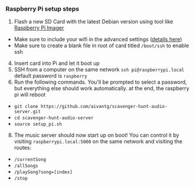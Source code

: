 ### Raspberry Pi setup steps
1. Flash a new SD Card with the latest Debian version using tool like [Raspberry Pi Imager](https://www.raspberrypi.com/software/)
- Make sure to include your wifi in the advanced settings ([details here](https://raspberrypi.stackexchange.com/questions/10251/prepare-sd-card-for-wifi-on-headless-pi))
- Make sure to create a blank file in root of card titled `/boot/ssh` to enable ssh
4. Insert card into Pi and let it boot up
5. SSH from a computer on the same network `ssh pi@raspberrypi.local` default password is `raspberry`
7. Run the following commands. You'll be prompted to select a password, but everything else should work automatically. at the end, the raspberry pi will reboot
- `git clone https://github.com/aivantg/scavenger-hunt-audio-server.git`
- `cd scavenger-hunt-audio-server`
- `source setup_pi.sh`
8. The music server should now start up on boot! You can control it by visiting `raspberrypi.local:5000` on the same network and visiting the routes:
- `/currentSong`
- `/allSongs`
- `/playSong?song=[index]`
- `/stop`
